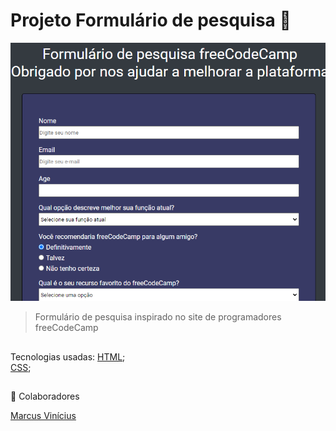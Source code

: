 # Projeto Formulário de pesquisa 🔎


<!---Esses são exemplos. Veja https://shields.io para outras pessoas ou para personalizar este conjunto de escudos. Você pode querer incluir dependências, status do projeto e informações de licença aqui--->


<img src="./assets/formulario-print.png" alt="convertorProject-image">



> Formulário de pesquisa inspirado no site de programadores freeCodeCamp

##
Tecnologias usadas:
 <a href="https://developer.mozilla.org/pt-BR/docs/Web/HTML" target="_blank">HTML</a>;
 <br>
 <a href="https://developer.mozilla.org/pt-BR/docs/Web/CSS" target="_blank">CSS</a>;
 <br>
## 
🤝 Colaboradores

<a href="https://www.linkedin.com/in/marcusviniciusbeghelisantos/" target="_blank">Marcus Vinícius</a>





